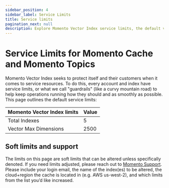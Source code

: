```yaml
---
sidebar_position: 4
sidebar_label: Service Limits
title: Service limits
pagination_next: null
description: Explore Momento Vector Index service limits, the default values, and how to get them changed if you need.
---
```


# Service Limits for Momento Cache and Momento Topics

Momento Vector Index seeks to protect itself and their customers when it comes to service resources. To do this, every account and index have service limits, or what we call "guardrails" (like a curvy mountain road) to help keep operations running how they should and as smoothly as possible. This page outlines the default service limits:

| Momento Vector Index limits | Value |
|-----------------------------|-------|
| Total Indexes               | 5     |
| Vector Max Dimensions       | 2500  |

## Soft limits and support

The limits on this page are soft limits that can be altered unless specifically denoted. If you need limits adjusted, please reach out to [Momento Support](mailto:support@momentohq.com). Please include your login email, the name of the index(es) to be altered, the cloud+region the cache is located in (e.g. AWS us-west-2), and which limits from the list you’d like increased.

